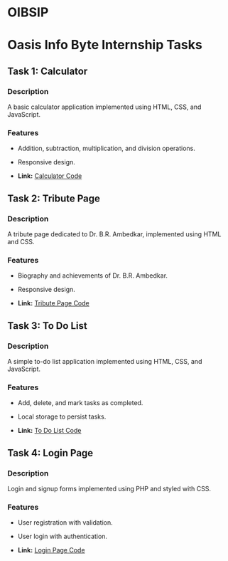 # OIBSIP

# Oasis Info Byte Internship Tasks

## Task 1: Calculator

### Description

A basic calculator application implemented using HTML, CSS, and JavaScript.

### Features

- Addition, subtraction, multiplication, and division operations.
- Responsive design.

- **Link:** [Calculator Code](https://github.com/preranavichare01/OIBSIP/tree/main/calculator)

## Task 2: Tribute Page

### Description

A tribute page dedicated to Dr. B.R. Ambedkar, implemented using HTML and CSS.

### Features

- Biography and achievements of Dr. B.R. Ambedkar.
- Responsive design.

- **Link:** [Tribute Page Code](https://github.com/preranavichare01/OIBSIP/tree/main/tribute)

## Task 3: To Do List

### Description

A simple to-do list application implemented using HTML, CSS, and JavaScript.

### Features

- Add, delete, and mark tasks as completed.
- Local storage to persist tasks.

- **Link:** [To Do List Code](https://github.com/preranavichare01/OIBSIP/tree/main/to%20do%20list)

## Task 4: Login Page

### Description

Login and signup forms implemented using PHP and styled with CSS.

### Features

- User registration with validation.
- User login with authentication.

- **Link:** [Login Page Code](https://github.com/preranavichare01/OIBSIP/tree/main/login%20page)
